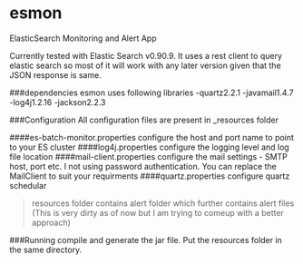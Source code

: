 esmon
=====

ElasticSearch Monitoring and Alert App

Currently tested with Elastic Search v0.90.9. It uses a rest client to query elastic search so most of it will work with any later version given that the JSON response is same.

###dependencies
esmon uses following libraries
-quartz2.2.1
-javamail1.4.7
-log4j1.2.16
-jackson2.2.3

###Configuration
All configuration files are present in _resources folder

####es-batch-monitor.properties
configure the host and port name to point to your ES cluster
####log4j.properties
configure the logging level and log file location
####mail-client.properties
configure the mail settings -  SMTP host, port etc.
I not using password authentication. You can replace the MailClient to suit your requirments
####quartz.properties
configure quartz schedular

>resources folder contains alert folder which further contains alert files (This is very dirty as of now but I am trying to comeup with a better approach)

###Running 
compile and generate the jar file. Put the resources folder in the same directory.  
